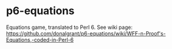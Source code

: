 # p6-equations
Equations game, translated to Perl 6.
See wiki page:  https://github.com/donalgrant/p6-equations/wiki/WFF-n-Proof's-Equations,-coded-in-Perl-6
